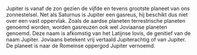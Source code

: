 Jupiter is vanaf de zon gezien de vijfde en tevens grootste planeet van ons zonnestelsel. Net als Saturnus is Jupiter een gasreus, hij beschikt dus niet over een vast oppervlak. Zoals de aardse planeten terrestrische planeten genoemd worden, worden gasreuzen ook wel Joviaanse planeten genoemd. Deze naam is afkomstig van het Latijnse Iovis, de genitief van de naam Jupiter. Joviaans betekent vrij vertaald Jupiterachtig of van Jupiter. De planeet is naar de Romeinse oppergod Jupiter vernoemd.
